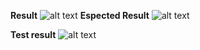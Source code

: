 **Result**
![alt text](image.png)
**Espected Result**
![alt text](image-2.png)

**Test result**
![alt text](image-1.png)